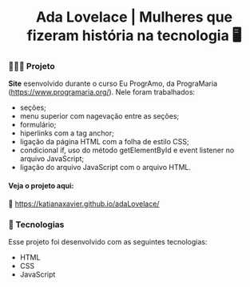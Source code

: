 <h1 align="center">
  Ada Lovelace | Mulheres que fizeram história na tecnologia 🖥️
</h1>

### 👩🏻‍💻 Projeto

<strong>Site</strong> esenvolvido durante o curso Eu ProgrAmo, da PrograMaria (https://www.programaria.org/). Nele foram trabalhados:

- seções;
- menu superior com nagevação entre as seções;
- formulário;
- hiperlinks com a tag anchor;
- ligação da página HTML com a folha de estilo CSS;
- condicional if, uso do método getElementById  e event listener no arquivo JavaScript;
- ligação do arquivo JavaScript com o arquivo HTML.

#### Veja o projeto aqui:
🔗 https://katianaxavier.github.io/adaLovelace/

### 💫 Tecnologias

Esse projeto foi desenvolvido com as seguintes tecnologias:

- HTML
- CSS
- JavaScript
